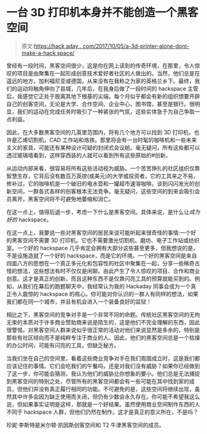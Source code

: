 # 一台 3D 打印机本身并不能创造一个黑客空间

> 原文:[https://hack aday . com/2017/10/05/a-3d-printer-alone-dont-make-a-hack space/](https://hackaday.com/2017/10/05/a-3d-printer-alone-doesnt-make-a-hackspace/)

曾经有一段时间，黑客空间很少，这是你在网上读到的传奇环境，在那里，令人惊叹的项目是由聚集在一起形成创意技术爱好者社区的人做出的。当然，他们总是在遥远的地方，加利福尼亚或德国，从来没有在我称之为家的英格兰乡下。最终，我们的运动将触角伸向了县城，几年后，在我身后做了一段时间的 hackspace 主管后，我感觉它正处于脱离其地下根基的尖端。每个月似乎都会有新的组织想要开辟自己的创客空间，无论是大学、合作空间、企业中心、图书馆，甚至是银行。很明显，我们的运动在完成任务时吸引了一种紧张的气氛，这些实体急于为自己争取一点利益。

因此，在大多数黑客空间的几英里范围内，将有几个地方可以找到 3D 打印机，也许是乙烯切割机，CAD 工作站和烙铁。那里将会有一台时髦的咖啡机和一些未来主义的家具，可能还有某种设计可疑的封闭式会议舱。毫无疑问，所有这些都可以透过玻璃墙看到，这样穿西装的人就可以看到所有这些原始的#创新。

从运动内部来看，很容易将所有这些活动视为威胁。一个苦苦挣扎的社区组织仅靠智慧生存，它背后没有数百万英镑(或美元)的大学或投资者。它的工具来之不易，修补过，它的咖啡机是一个破旧的电水壶和一罐超市速溶咖啡。谈到闪闪发光的创新空间，一群各式各样的创客根本无法竞争。毫无疑问，这些空间的到来会吸引会员离开，黑客空间将不可避免地萎缩和消亡。

在这一点上，值得后退一步，考虑一下什么是黑客空间。具体来说，是什么让*成为好的* hackspace。

在这一点上，我要说一些对黑客空间的居民来说可能听起来很奇怪的事情:一个好的黑客空间不需要 3D 打印机。它也不需要激光切割机、磨坊、电子工作站或纺织室。一个好的 hackspace 几乎肯定会拥有大部分这些甚至更多，但我想说的是，不是设施造就了一个好的 hackspace，而是它的环境。一个好的黑客空间是来自四面八方的思想在一个真正多元化和包容性的社区中聚集在一起，分享一些稀奇古怪的想法，这些想法有时不仅仅是闲聊。由此产生了令人惊叹的项目、合作和商业创意。这才是真正的创新，而且这种东西不是仅靠闪亮工具的预算就能买到的。例如，从我们在幕后的跑题聊天中，我经常认为我的 Hackaday 同事会成为一个真正令人震惊的 hackspace 的核心。你可能对你认识的一群人有同样的想法，如果我们都在同一个城市，并且有机会进入一个装备良好的监狱！

相比之下，黑客空间的竞争对手是一个非常不同的命题。传统社区黑客空间的无拘无束的本质对于许多商业赞助商来说是陌生的，这是他们不完全理解的东西，因此很警惕。对黑客空间人群来说似乎很正常的活动对他们来说显然是多余的，特别是那些有社区倾向而不是纯粹专注于商业的人。因此，他们的黑客空间总是一个枯燥的办公时间，可能有闪亮的工具，但缺乏秘方。

当我们坐在自己的空间里，看着这些商业竞争对手在我们周围成立时，这是我们都应该记住的事情。它们会吃我们的午餐吗，还是对我们没有威胁？如果你已经做到了这一步，你可能会猜测，我认为他们的威胁比你想象的要小。他们总是无法捕捉到黑客空间的特别之处，尽管所有的黑客空间都会有一些可能在其中找到家的成员，但他们并没有真正履行相同的功能。不可避免的是，这些空间将继续出现，虽然其中许多会因为缺乏使用而关闭，但仍有少数会永久存在。你可能不希望我这么说，但如果事实证明是这样，那就是一个好结果。虽然使用商业空间制作东西的人不同于 hackspace 人群，但他们仍然在制作。这才是真正的意义所在，不是吗？

珍妮·李斯特是米尔顿·凯因斯创客空间和 T2 牛津黑客空间的成员。